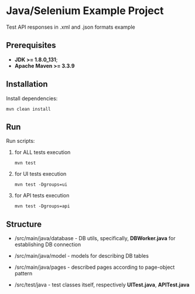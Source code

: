# Java/Selenium Example Project
Test API responses in .xml and .json formats example 

## Prerequisites
* **JDK >= 1.8.0_131**;
* **Apache Maven >= 3.3.9**

## Installation
Install dependencies: 
```
mvn clean install
```

## Run 
Run scripts:
1. for ALL tests execution
    ```
    mvn test
    ```
2. for UI tests execution
    ```
    mvn test -Dgroups=ui
    ```
3. for API tests execution
    ```
    mvn test -Dgroups=api
    ```

## Structure
* /src/main/java/database - DB utils, specifically, **DBWorker.java** for establishing DB connection
* /src/main/java/model - models for describing DB tables
* /src/main/java/pages - described pages according to page-object pattern

* /src/test/java - test classes itself, respectively **UITest.java**, **APITest.java**